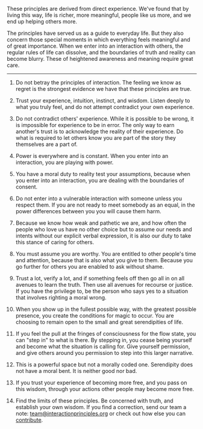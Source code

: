 These principles are derived from direct experience. We've found that by living this way, life is richer, more meaningful, people like us more, and we end up helping others more.

The principles have served us as a guide to everyday life. But they also concern those special moments in which everything feels meaningful and of great importance. When we enter into an interaction with others, the regular rules of life can dissolve, and the boundaries of truth and reality can become blurry. These of heightened awareness and meaning require great care.

--------

1. Do not betray the principles of interaction. The feeling we know as regret is the strongest evidence we have that these principles are true.

2. Trust your experience, intuition, instinct, and wisdom. Listen deeply to what you truly feel, and do not attempt contradict your own experience.

3. Do not contradict others' experience. While it is possible to be wrong, it is impossible for experience to be in error. The only way to earn another's trust is to acknowledge the reality of their experience. Do what is required to let others know you are part of the story they themselves are a part of.

4. Power is everywhere and is constant. When you enter into an interaction, you are playing with power.

5. You have a moral duty to reality test your assumptions, because when you enter into an interaction, you are dealing with the boundaries of consent.

6. Do not enter into a vulnerable interaction with someone unless you respect them. If you are not ready to meet somebody as an equal, in the power differences between you you will cause them harm.

7. Because we know how weak and pathetic we are, and how often the people who love us have no other choice but to assume our needs and intents without our explicit verbal expression, it is also our duty to take this stance of caring for others.

8. You must assume you are worthy. You are entitled to other people's time and attention, because that is also what you give to them. Because you go further for others you are enabled to ask without shame.

9. Trust a lot, verify a lot, and if something feels off then go all in on all avenues to learn the truth. Then use all avenues for recourse or justice. If you have the privilege to, be the person who says yes to a situation that involves righting a moral wrong.

10. When you show up in the fullest possible way, with the greatest possible presence, you create the conditions for magic to occur. You are choosing to remain open to the small and great serendipities of life.

11. If you feel the pull at the fringes of consciousness for the flow state, you can "step in" to what is there. By stepping in, you cease being yourself and become what the situation is calling for. Give yourself permission, and give others around you permission to step into this larger narrative.

12. This is a powerful space but not a morally coded one. Serendipity does not have a moral bent. It is neither good nor bad.

13. If you trust your experience of becoming more free, and you pass on this wisdom, through your actions other people may become more free.

14. Find the limits of these principles. Be concerned with truth, and establish your own wisdom. If you find a correction, send our team a note: [team@interactionprinciples.org](mailto:team@interactionprinciples.org) or check out how else you can [contribute](https://github.com/interactionprinciples/interactionprinciples.org/blob/main/CONTRIBUTING.md).
